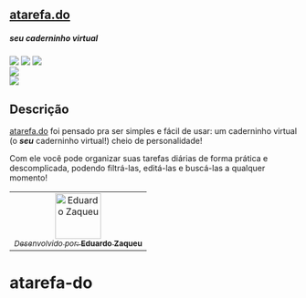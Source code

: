 <h2><a href="link"> atarefa.do </a></h2>
<h5>seu caderninho virtual</h5>

<div style="display: inline_block">
<img src="https://img.shields.io/badge/html5-%23E34F26.svg?style=for-the-badge&logo=html5&logoColor=white" />
<img src="https://img.shields.io/badge/css3-%231572B6.svg?style=for-the-badge&logo=css3&logoColor=white" />
<img src="https://img.shields.io/badge/javascript-%23323330.svg?style=for-the-badge&logo=javascript&logoColor=%23F7DF1E" />   
</div>

<img src ="https://media.discordapp.net/attachments/946466891235491901/1032813791093723262/unknown.png" />

<div style="display: inline_block"> 
<a href="https://www.linkedin.com/in/zaqueu1/" target="_blank"><img src="https://img.shields.io/badge/-LinkedIn-%230077B5?style=for-the-badge&logo=linkedin&logoColor=white" target="_blank"></a>
</div>

<h2>Descrição</h2>
<p><a href="link">atarefa.do</a> foi pensado pra ser simples e fácil de usar: um caderninho virtual (o <b><i>seu</b></i> caderninho virtual!) cheio de personalidade!</p>

Com ele você pode organizar suas tarefas diárias de forma prática e descomplicada, podendo filtrá-las, editá-las e buscá-las a qualquer momento!

<table>
  <tr>
    <td align="center">
      <a href="https://github.com/zaqueu-1">
        <img src="https://media.discordapp.net/attachments/1032819189288816690/1032829945895985183/avatarzidddddn.png?width=652&height=652" width="80px;" alt="Eduardo Zaqueu"/><br>
        <sub>
          <i>Desenvolvido por: </i><b>Eduardo Zaqueu</b>
        </sub>
      </a>
    </td>
  </tr>
</table>

# atarefa-do
